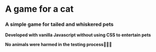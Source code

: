 # A game for a cat

### A simple game for tailed and whiskered pets

**Developed with vanilla Javascript without using CSS to entertain pets**

**No animals were harmed in the testing process**🐶🐱🐭
